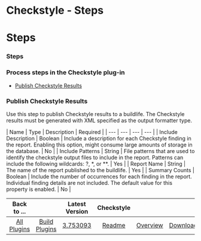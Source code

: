 
Checkstyle - Steps
==================

# Steps



### Steps




 



### Process steps in the Checkstyle plug-in


* [Publish Checkstyle 
Results](#publish_checkstyle_results)




### Publish Checkstyle Results


Use this step to publish Checkstyle results 
to a buildlife. The Checkstyle results must be generated with XML specified as the output formatter type.





| Name | 
Type | Description | Required |
| --- | --- | --- | --- |
| Include Description | Boolean | Include a description for 
each Checkstyle finding in the report. Enabling this option, might consume large amounts of storage in the database.
  |
 No |
| Include Patterns | String | File patterns that are used to identify the checkstyle output files to include in 
the report. Patterns can include the following wildcards: ?, *, or **.
  | Yes |
| Report Name | String | The name of 
the report published to the buildlife. | Yes |
| Summary Counts | Boolean | Include the number of occurrences for each 
finding in the report. Individual finding details are not included. The default value for this property is enabled.
  | 
No |





|Back to ...||Latest Version|Checkstyle |||
| :---: | :---: | :---: | :---: | :---: | :---: |
|[All Plugins](../../index.md)|[Build Plugins](../README.md)|[3.753093](https://raw.githubusercontent.com/UrbanCode/IBM-UCB-PLUGINS/main/files/checkstyle/checkstyle-3.753093.zip)|[Readme](README.md)|[Overview](overview.md)|[Downloads](downloads.md)|
